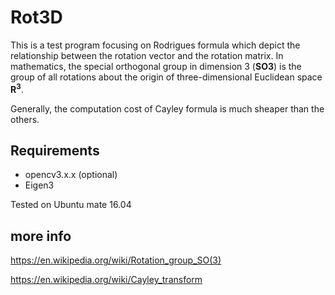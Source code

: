 Rot3D
=====
This is a test program focusing on Rodrigues formula which depict the relationship 
between the rotation vector and the rotation matrix. In mathematics, the special 
orthogonal group in dimension 3 (**SO3**) is the group of all rotations about the 
origin of three-dimensional Euclidean space **R<sup>3</sup>**.

Generally, the computation cost of Cayley formula is much sheaper than the others.

Requirements
------------
- opencv3.x.x (optional)
- Eigen3

Tested on Ubuntu mate 16.04

more info
---------
<https://en.wikipedia.org/wiki/Rotation_group_SO(3)>

<https://en.wikipedia.org/wiki/Cayley_transform>
